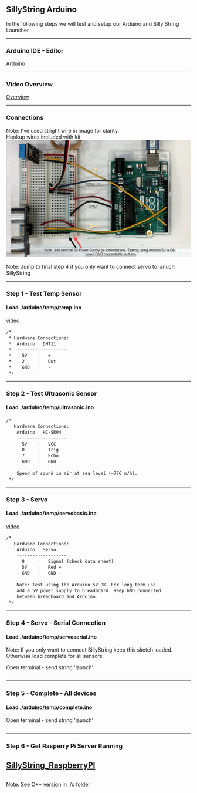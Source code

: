 ## SillyString Arduino

In the following steps we will test and setup our Arduino
and Silly String Launcher

---
### Arduino IDE - Editor
[Arduino](https://www.arduino.cc/en/software)

---
### Video Overview
[Overview](https://www.screencast.com/t/D2Rw2hTu)

---
### Connections
Note: I've used stright wire in image for clarity. <br/>
Hookup wires included with kit.
![Pic](./img/connections.png)

Note: Jump to final step 4 if you only want to connect servo
to lanuch SillyString

---
### Step 1 - Test Temp Sensor
#### Load ./arduino/temp/temp.ino
[video](https://www.screencast.com/t/VxsGYxGh2WXQ)
```
/*
 * Hardware Connections:
 *  Arduino | DHT11 
 *  -------------------
 *    5V    |   +     
 *    2     |   Out     
 *    GND   |   -
 */

```
---
### Step 2 - Test Ultrasonic Sensor
#### Load ./arduino/temp/ultrasonic.ino
```
/*
   Hardware Connections:
    Arduino | HC-SR04 
    -------------------
      5V    |   VCC     
      8     |   Trig     
      7     |   Echo     
      GND   |   GND
 
    Speed of sound in air at sea level (~776 m/h).
 */

```
---
### Step 3 - Servo
#### Load ./arduino/temp/servobasic.ino
[video](https://www.screencast.com/t/85Auy6Xd)
```
/*
   Hardware Connections:
    Arduino | Servo 
    -------------------
      9     |   Signal (check data sheet)    
      5V    |   Red +        
      GND   |   GND -
 
    Note: Test using the Arduino 5V OK. For long term use
    add a 5V power supply to breadboard. Keep GND connected
    between breadboard and Arduino.
 */

```
---
### Step 4 - Servo - Serial Connection
#### Load ./arduino/temp/servoserial.ino

Note: If you only want to connect SillyString keep this
sketch loaded. Otherwise load complete for all sensors.

Open terminal - send string 'launch'
```
```
---
### Step 5  - Complete - All devices
#### Load ./arduino/temp/complete.ino

Open terminal - send string 'launch'
```
```
---
### Step 6 - Get Rasperry Pi Server Running
[SillyString_RaspberryPI](https://github.com/prichardsondev/SillyString_RaspberryPi)
---
```
```
Note: See C++ version in ./c folder